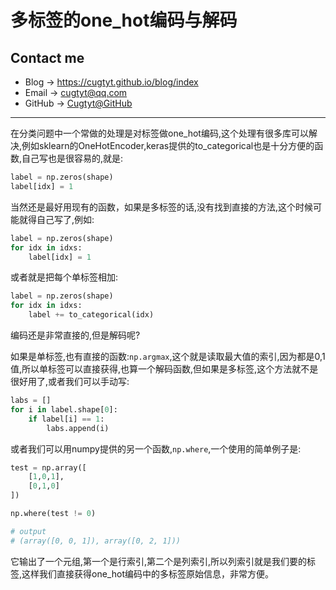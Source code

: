 # 多标签的one_hot编码与解码

## Contact me

* Blog -> <https://cugtyt.github.io/blog/index>
* Email -> <cugtyt@qq.com>
* GitHub -> [Cugtyt@GitHub](https://github.com/Cugtyt)

---

在分类问题中一个常做的处理是对标签做one_hot编码,这个处理有很多库可以解决,例如sklearn的OneHotEncoder,keras提供的to_categorical也是十分方便的函数,自己写也是很容易的,就是:

``` python
label = np.zeros(shape)
label[idx] = 1
```

当然还是最好用现有的函数，如果是多标签的话,没有找到直接的方法,这个时候可能就得自己写了,例如:

``` python
label = np.zeros(shape)
for idx in idxs:
    label[idx] = 1
```

或者就是把每个单标签相加:

``` python
label = np.zeros(shape)
for idx in idxs:
    label += to_categorical(idx)
```

编码还是非常直接的,但是解码呢?

如果是单标签,也有直接的函数:`np.argmax`,这个就是读取最大值的索引,因为都是0,1值,所以单标签可以直接获得,也算一个解码函数,但如果是多标签,这个方法就不是很好用了,或者我们可以手动写:

``` python
labs = []
for i in label.shape[0]:
    if label[i] == 1:
        labs.append(i)
```

或者我们可以用numpy提供的另一个函数,`np.where`,一个使用的简单例子是:

``` python
test = np.array([
    [1,0,1],
    [0,1,0]
])

np.where(test != 0)

# output
# (array([0, 0, 1]), array([0, 2, 1]))
```

它输出了一个元组,第一个是行索引,第二个是列索引,所以列索引就是我们要的标签,这样我们直接获得one_hot编码中的多标签原始信息，非常方便。